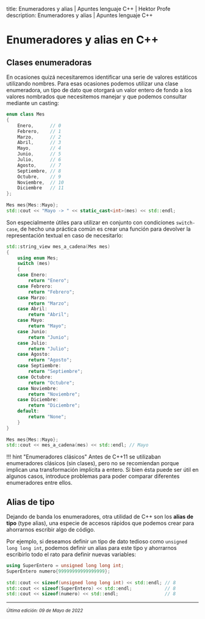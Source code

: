 title: Enumeradores y alias | Apuntes lenguaje C++ | Hektor Profe
description: Enumeradores y alias | Apuntes lenguaje C++

# Enumeradores y alias en C++

## Clases enumeradoras

En ocasiones quizá necesitaremos identificar una serie de valores estáticos utilizando nombres. Para esas ocasiones podemos utilizar una clase enumeradora, un tipo de dato que otorgará un valor entero de fondo a los valores nombrados que necesitemos manejar y que podemos consultar mediante un casting:

```cpp
enum class Mes
{
    Enero,      // 0
    Febrero,    // 1
    Marzo,      // 2
    Abril,      // 3
    Mayo,       // 4
    Junio,      // 5
    Julio,      // 6
    Agosto,     // 7
    Septiembre, // 8
    Octubre,    // 9
    Noviembre,  // 10
    Diciembre   // 11
};
 
Mes mes{Mes::Mayo};
std::cout << "Mayo -> " << static_cast<int>(mes) << std::endl;
```

Son especialmente útiles para utilizar en conjunto con condiciones `switch-case`, de hecho una práctica común es crear una función para devolver la representación textual en caso de necesitarlo:

```cpp
std::string_view mes_a_cadena(Mes mes)
{
    using enum Mes;
    switch (mes)
    {
    case Enero:
        return "Enero";
    case Febrero:
        return "Febrero";
    case Marzo:
        return "Marzo";
    case Abril:
        return "Abril";
    case Mayo:
        return "Mayo";
    case Junio:
        return "Junio";
    case Julio:
        return "Julio";
    case Agosto:
        return "Agosto";
    case Septiembre:
        return "Septiembre";
    case Octubre:
        return "Octubre";
    case Noviembre:
        return "Noviembre";
    case Diciembre:
        return "Diciembre";
    default:
        return "None";
    }
}
 
Mes mes{Mes::Mayo};
std::cout << mes_a_cadena(mes) << std::endl; // Mayo
```

!!! hint "Enumeradores clásicos"
    Antes de C++11 se utilizaban enumeradores clásicos (sin clases), pero no se recomiendan porque implican una transformación implícita a entero. Si bien ésta puede ser útil en algunos casos, introduce problemas para poder comparar diferentes enumeradores entre ellos.

## Alias de tipo

Dejando de banda los enumeradores, otra utilidad de C++ son los **alias de tipo** (type alias), una especie de accesos rápidos que podemos crear para ahorrarnos escribir algo de código.

Por ejemplo, si deseamos definir un tipo de dato tedioso como `unsigned long long int`, podemos definir un alias para este tipo y ahorrarnos escribirlo todo el rato para definir nuevas variables:

```cpp
using SuperEntero = unsigned long long int;
SuperEntero numero{99999999999999999};
 
std::cout << sizeof(unsigned long long int) << std::endl; // 8
std::cout << sizeof(SuperEntero) << std::endl;            // 8
std::cout << sizeof(numero) << std::endl;                 // 8
```

___
<small class="edited"><i>Última edición: 09 de Mayo de 2022</i></small>